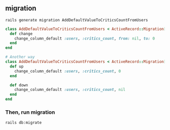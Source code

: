 ## migration

```shell
rails generate migration AddDefaultValueToCriticsCountFromUsers
```

```ruby
class AddDefaultValueToCriticsCountFromUsers < ActiveRecord::Migration[6.0]
  def change
    change_column_default :users, :critics_count, from: nil, to: 0
  end
end
```

```ruby
# Another way
class AddDefaultValueToCriticsCountFromUsers < ActiveRecord::Migration[6.0]
  def up
    change_column_default :users, :critics_count, 0
  end

  def down
    change_column_default :users, :critics_count, nil
  end
end
```

### Then, run migration

```shell
rails db:migrate
```
